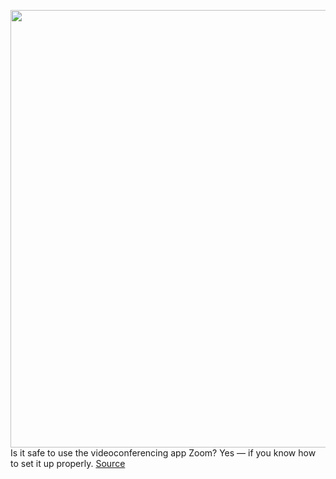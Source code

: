 <img src='https://cdn.vox-cdn.com/thumbor/PENUjQ8TxnCU2DU2bpqaWfE5G0g=/0x0:2040x1360/1200x800/filters:focal(857x517:1183x843)/cdn.vox-cdn.com/uploads/chorus_image/image/66668137/bfarsace_200407_3962_0003.0.jpg' width='700px' /><br/>
Is it safe to use the videoconferencing app Zoom? Yes — if you know how to set it up properly.
<a href='https://www.theverge.com/2020/4/17/21196104/how-to-keep-your-zoom-meetings-safe-security-privacy'> Source <a/>